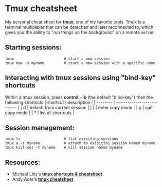 # Tmux cheatsheet  

My personal cheat sheet for **[tmux](https://github.com/tmux/tmux/wiki)**, one of my favorite tools. Tmux is a terminal multiplexer that can be detached and later reconnected to, which gives you the ability to "run things on the background" on a remote server.  

## Starting sessions:  
```
tmux                       # start a new session
tmux new -s myname         # start a new session with a specific name
```

## Interacting with tmux sessions using "bind-key" shortcuts  
Within a tmux session, press **control** + **b** (the default "bind-key") then the following shortcuts
| shortcut | description                 |
| -------- | --------------------------- |
| d        | detach from current session |
| [        | enter copy mode             |
| q        | quit copy mode              |
| ?        | list all shortcuts          |


## Session management:  
```
tmux ls                    # list exisiting sessions
tmux a -t myname           # attach to exisiting session named myname
tmux kill-ses -t myname    # kill session named myname
```

## Resources:
- Michael Lihs's **[tmux shortcuts & cheatsheet](https://gist.github.com/michaellihs/b6d46fa460fa5e429ea7ee5ff8794b96)**
- Andy Acer's **[tmux cheatsheet](https://github.com/andyacer/tmux-cheatsheet)**
